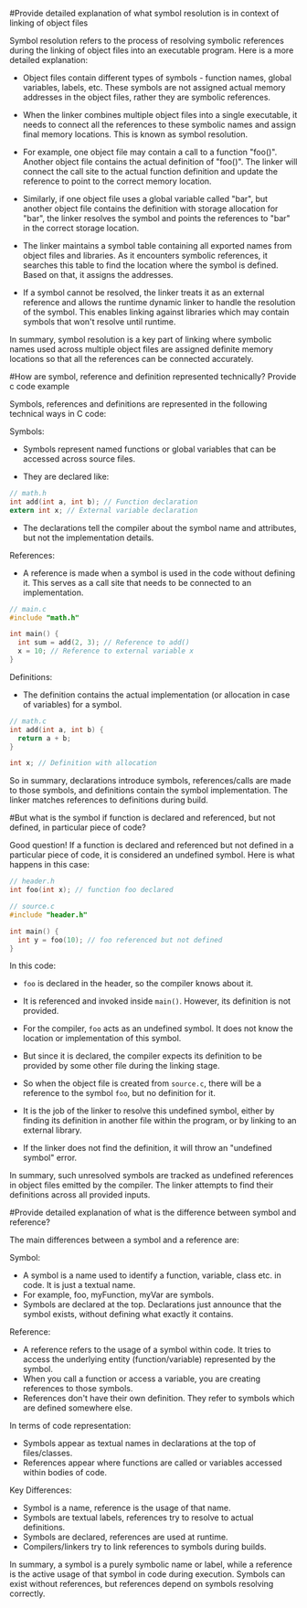 #Provide detailed explanation of what symbol resolution is in context of linking of object files

Symbol resolution refers to the process of resolving symbolic references during the linking of object files into an executable program. Here is a more detailed explanation:

- Object files contain different types of symbols - function names, global variables, labels, etc. These symbols are not assigned actual memory addresses in the object files, rather they are symbolic references.

- When the linker combines multiple object files into a single executable, it needs to connect all the references to these symbolic names and assign final memory locations. This is known as symbol resolution.

- For example, one object file may contain a call to a function "foo()". Another object file contains the actual definition of "foo()". The linker will connect the call site to the actual function definition and update the reference to point to the correct memory location.

- Similarly, if one object file uses a global variable called "bar", but another object file contains the definition with storage allocation for "bar", the linker resolves the symbol and points the references to "bar" in the correct storage location.

- The linker maintains a symbol table containing all exported names from object files and libraries. As it encounters symbolic references, it searches this table to find the location where the symbol is defined. Based on that, it assigns the addresses.

- If a symbol cannot be resolved, the linker treats it as an external reference and allows the runtime dynamic linker to handle the resolution of the symbol. This enables linking against libraries which may contain symbols that won't resolve until runtime.

In summary, symbol resolution is a key part of linking where symbolic names used across multiple object files are assigned definite memory locations so that all the references can be connected accurately.

#How are symbol, reference and definition represented technically? Provide c code example

Symbols, references and definitions are represented in the following technical ways in C code:

Symbols:
- Symbols represent named functions or global variables that can be accessed across source files. 

- They are declared like:

```c
// math.h
int add(int a, int b); // Function declaration 
extern int x; // External variable declaration
```

- The declarations tell the compiler about the symbol name and attributes, but not the implementation details.

References:

- A reference is made when a symbol is used in the code without defining it. This serves as a call site that needs to be connected to an implementation.

```c  
// main.c
#include "math.h" 

int main() {
  int sum = add(2, 3); // Reference to add() 
  x = 10; // Reference to external variable x
}
```

Definitions:

- The definition contains the actual implementation (or allocation in case of variables) for a symbol.

```c
// math.c
int add(int a, int b) {
  return a + b; 
}

int x; // Definition with allocation
```

So in summary, declarations introduce symbols, references/calls are made to those symbols, and definitions contain the symbol implementation. The linker matches references to definitions during build.

#But what is the symbol if function is declared and referenced, but not defined, in particular piece of code?

Good question! If a function is declared and referenced but not defined in a particular piece of code, it is considered an undefined symbol. Here is what happens in this case:

```c
// header.h
int foo(int x); // function foo declared 

// source.c
#include "header.h"

int main() {
  int y = foo(10); // foo referenced but not defined  
}
```

In this code:

- `foo` is declared in the header, so the compiler knows about it.

- It is referenced and invoked inside `main()`. However, its definition is not provided.

- For the compiler, `foo` acts as an undefined symbol. It does not know the location or implementation of this symbol.

- But since it is declared, the compiler expects its definition to be provided by some other file during the linking stage.

- So when the object file is created from `source.c`, there will be a reference to the symbol `foo`, but no definition for it.

- It is the job of the linker to resolve this undefined symbol, either by finding its definition in another file within the program, or by linking to an external library.

- If the linker does not find the definition, it will throw an "undefined symbol" error.

In summary, such unresolved symbols are tracked as undefined references in object files emitted by the compiler. The linker attempts to find their definitions across all provided inputs.

#Provide detailed explanation of what is the difference between symbol and reference?

The main differences between a symbol and a reference are:

Symbol:
- A symbol is a name used to identify a function, variable, class etc. in code. It is just a textual name.
- For example, foo, myFunction, myVar are symbols.
- Symbols are declared at the top. Declarations just announce that the symbol exists, without defining what exactly it contains.

Reference:  
- A reference refers to the usage of a symbol within code. It tries to access the underlying entity (function/variable) represented by the symbol.
- When you call a function or access a variable, you are creating references to those symbols. 
- References don't have their own definition. They refer to symbols which are defined somewhere else.

In terms of code representation:

- Symbols appear as textual names in declarations at the top of files/classes.
- References appear where functions are called or variables accessed within bodies of code.

Key Differences:

- Symbol is a name, reference is the usage of that name.
- Symbols are textual labels, references try to resolve to actual definitions.  
- Symbols are declared, references are used at runtime.
- Compilers/linkers try to link references to symbols during builds.

In summary, a symbol is a purely symbolic name or label, while a reference is the active usage of that symbol in code during execution. Symbols can exist without references, but references depend on symbols resolving correctly.
